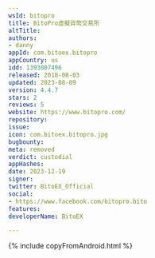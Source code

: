 ```yaml
---
wsId: bitopro
title: BitoPro虛擬貨幣交易所
altTitle: 
authors:
- danny
appId: com.bitoex.bitopro
appCountry: us
idd: 1393007496
released: 2018-08-03
updated: 2023-08-09
version: 4.4.7
stars: 2
reviews: 5
website: https://www.bitopro.com/
repository: 
issue: 
icon: com.bitoex.bitopro.jpg
bugbounty: 
meta: removed
verdict: custodial
appHashes: 
date: 2023-12-19
signer: 
twitter: BitoEX_Official
social:
- https://www.facebook.com/bitopro.bito
features: 
developerName: BitoEX

---
```


{% include copyFromAndroid.html %}
